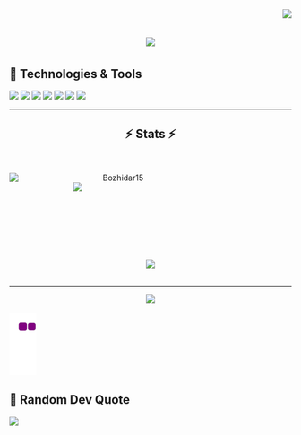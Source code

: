 <img align="right" src="https://visitor-badge.laobi.icu/badge?page_id=Bozhidar15.Bozhidar15">

<h1 align="center">
  <a href="https://git.io/typing-svg">
    <img src="https://readme-typing-svg.herokuapp.com/?lines=Hello,+There!+%F0%9F%91%8B....;I%27m+Bozhidar+Abadzhiev..;Nice+to+meet+you!&center=true&size=30">
  </a>
</h1>

## 🔧 Technologies & Tools
![](https://img.shields.io/badge/Java-IntelliJ-informational?style=flat&logo=visual-studio-code&logoColor=white&color=6aa6f8)
![](https://img.shields.io/badge/C++-VS-informational?style=flat&logo=visual-studio-code&logoColor=white&color=6aa6f8)
![](https://img.shields.io/badge/OS-Linux-informational?style=flat&logo=linux&logoColor=white&color=6aa6f8)
![](https://img.shields.io/badge/Shell-Bash-informational?style=flat&logo=gnu-bash&logoColor=white&color=6aa6f8)
![](https://img.shields.io/badge/Android-Android_Studio-informational?style=flat&logo=gnu-bash&logoColor=white&color=6aa6f8)
![](https://img.shields.io/badge/C#-VS-informational?style=flat&logo=linux&logoColor=white&color=6aa6f8)
![](https://img.shields.io/badge/SQL-MySQL-informational?style=flat&logo=linux&logoColor=white&color=6aa6f8)

<hr>

<h2 align="center">⚡ Stats ⚡</h2>
<br>
<p align=center>
  <div align=center>
    <a href="https://github.com/denvercoder1/github-readme-streak-stats" title="Go to Source">
      <img align="left" width=390 src="https://github-readme-streak-stats.herokuapp.com/?user=Bozhidar15&theme=react&border=61dafb&hide_border=true" alt="Bozhidar15" />
    </a>
    <a href="https://github.com/anuraghazra/github-readme-stats" title="Go to Source">
      <img align="right" width=390 src="https://github-readme-stats.vercel.app/api?username=Bozhidar15&show_icons=true&theme=react&border_color=61dafb&hide_border=true" />
    </a>
  </div>
  <br><br><br><br><br><br><br><br><br>
  <div align=center>
    <a href="https://github.com/anuraghazra/github-readme-stats">
      <img width=325 align="center" src="https://github-readme-stats.vercel.app/api/top-langs/?username=Bozhidar15&hide=c%23,powershell,Mathematica,Ruby,Objective-C,Objective-C%2b%2b,Cuda&title_color=61dafb&text_color=ffffff&icon_color=61dafb&bg_color=20232a&langs_count=8&layout=compact&border_color=61dafb&hide_border=true" />
    </a>
  </div>
  <br>

  
</p>

<hr>

<p align="center">
<img src="https://i.imgur.com/x1KbuCq.gif" width="500">
  
![snake gif](https://github.com/Bozhidar15/Bozhidar15/blob/output/github-contribution-grid-snake.gif) 
<!-- <img src="https://raw.githubusercontent.com/trinib/trinib/snake/github-contribution-grid-snake-dark.svg" width="100%">
<hr> -->

## 🤯 Random Dev Quote
![](https://quotes-github-readme.vercel.app/api?type=horizontal&?theme=catppuccin_<variant>)

